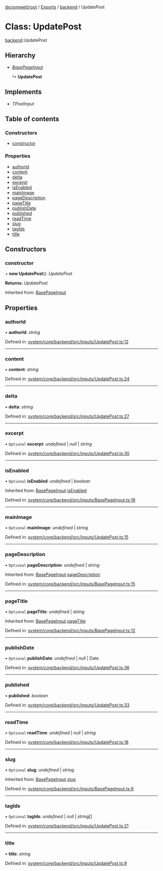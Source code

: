 [@cromwell/root](../README.md) / [Exports](../modules.md) / [backend](../modules/backend.md) / UpdatePost

# Class: UpdatePost

[backend](../modules/backend.md).UpdatePost

## Hierarchy

* [*BasePageInput*](backend.basepageinput.md)

  ↳ **UpdatePost**

## Implements

* *TPostInput*

## Table of contents

### Constructors

- [constructor](backend.updatepost.md#constructor)

### Properties

- [authorId](backend.updatepost.md#authorid)
- [content](backend.updatepost.md#content)
- [delta](backend.updatepost.md#delta)
- [excerpt](backend.updatepost.md#excerpt)
- [isEnabled](backend.updatepost.md#isenabled)
- [mainImage](backend.updatepost.md#mainimage)
- [pageDescription](backend.updatepost.md#pagedescription)
- [pageTitle](backend.updatepost.md#pagetitle)
- [publishDate](backend.updatepost.md#publishdate)
- [published](backend.updatepost.md#published)
- [readTime](backend.updatepost.md#readtime)
- [slug](backend.updatepost.md#slug)
- [tagIds](backend.updatepost.md#tagids)
- [title](backend.updatepost.md#title)

## Constructors

### constructor

\+ **new UpdatePost**(): *UpdatePost*

**Returns:** *UpdatePost*

Inherited from: [BasePageInput](backend.basepageinput.md)

## Properties

### authorId

• **authorId**: *string*

Defined in: [system/core/backend/src/inputs/UpdatePost.ts:12](https://github.com/CromwellCMS/Cromwell/blob/4b5f538/system/core/backend/src/inputs/UpdatePost.ts#L12)

___

### content

• **content**: *string*

Defined in: [system/core/backend/src/inputs/UpdatePost.ts:24](https://github.com/CromwellCMS/Cromwell/blob/4b5f538/system/core/backend/src/inputs/UpdatePost.ts#L24)

___

### delta

• **delta**: *string*

Defined in: [system/core/backend/src/inputs/UpdatePost.ts:27](https://github.com/CromwellCMS/Cromwell/blob/4b5f538/system/core/backend/src/inputs/UpdatePost.ts#L27)

___

### excerpt

• `Optional` **excerpt**: *undefined* \| *null* \| *string*

Defined in: [system/core/backend/src/inputs/UpdatePost.ts:30](https://github.com/CromwellCMS/Cromwell/blob/4b5f538/system/core/backend/src/inputs/UpdatePost.ts#L30)

___

### isEnabled

• `Optional` **isEnabled**: *undefined* \| *boolean*

Inherited from: [BasePageInput](backend.basepageinput.md).[isEnabled](backend.basepageinput.md#isenabled)

Defined in: [system/core/backend/src/inputs/BasePageInput.ts:18](https://github.com/CromwellCMS/Cromwell/blob/4b5f538/system/core/backend/src/inputs/BasePageInput.ts#L18)

___

### mainImage

• `Optional` **mainImage**: *undefined* \| *string*

Defined in: [system/core/backend/src/inputs/UpdatePost.ts:15](https://github.com/CromwellCMS/Cromwell/blob/4b5f538/system/core/backend/src/inputs/UpdatePost.ts#L15)

___

### pageDescription

• `Optional` **pageDescription**: *undefined* \| *string*

Inherited from: [BasePageInput](backend.basepageinput.md).[pageDescription](backend.basepageinput.md#pagedescription)

Defined in: [system/core/backend/src/inputs/BasePageInput.ts:15](https://github.com/CromwellCMS/Cromwell/blob/4b5f538/system/core/backend/src/inputs/BasePageInput.ts#L15)

___

### pageTitle

• `Optional` **pageTitle**: *undefined* \| *string*

Inherited from: [BasePageInput](backend.basepageinput.md).[pageTitle](backend.basepageinput.md#pagetitle)

Defined in: [system/core/backend/src/inputs/BasePageInput.ts:12](https://github.com/CromwellCMS/Cromwell/blob/4b5f538/system/core/backend/src/inputs/BasePageInput.ts#L12)

___

### publishDate

• `Optional` **publishDate**: *undefined* \| *null* \| Date

Defined in: [system/core/backend/src/inputs/UpdatePost.ts:36](https://github.com/CromwellCMS/Cromwell/blob/4b5f538/system/core/backend/src/inputs/UpdatePost.ts#L36)

___

### published

• **published**: *boolean*

Defined in: [system/core/backend/src/inputs/UpdatePost.ts:33](https://github.com/CromwellCMS/Cromwell/blob/4b5f538/system/core/backend/src/inputs/UpdatePost.ts#L33)

___

### readTime

• `Optional` **readTime**: *undefined* \| *null* \| *string*

Defined in: [system/core/backend/src/inputs/UpdatePost.ts:18](https://github.com/CromwellCMS/Cromwell/blob/4b5f538/system/core/backend/src/inputs/UpdatePost.ts#L18)

___

### slug

• `Optional` **slug**: *undefined* \| *string*

Inherited from: [BasePageInput](backend.basepageinput.md).[slug](backend.basepageinput.md#slug)

Defined in: [system/core/backend/src/inputs/BasePageInput.ts:9](https://github.com/CromwellCMS/Cromwell/blob/4b5f538/system/core/backend/src/inputs/BasePageInput.ts#L9)

___

### tagIds

• `Optional` **tagIds**: *undefined* \| *null* \| *string*[]

Defined in: [system/core/backend/src/inputs/UpdatePost.ts:21](https://github.com/CromwellCMS/Cromwell/blob/4b5f538/system/core/backend/src/inputs/UpdatePost.ts#L21)

___

### title

• **title**: *string*

Defined in: [system/core/backend/src/inputs/UpdatePost.ts:9](https://github.com/CromwellCMS/Cromwell/blob/4b5f538/system/core/backend/src/inputs/UpdatePost.ts#L9)
